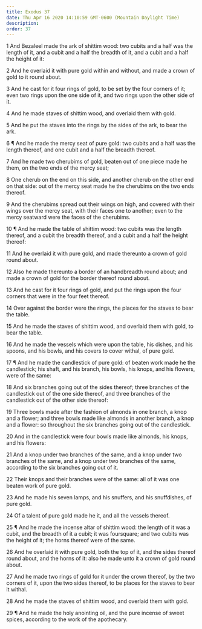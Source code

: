 ```yaml
---
title: Exodus 37
date: Thu Apr 16 2020 14:10:59 GMT-0600 (Mountain Daylight Time)
description: 
order: 37
---
```


<p>
  1 And Bezaleel made the ark of shittim wood: two cubits and a half was the
  length of it, and a cubit and a half the breadth of it, and a cubit and a half
  the height of it:
</p>
<p>
  2 And he overlaid it with pure gold within and without, and made a crown of
  gold to it round about.
</p>
<p>
  3 And he cast for it four rings of gold, to be set by the four corners of it;
  even two rings upon the one side of it, and two rings upon the other side of
  it.
</p>
<p>4 And he made staves of shittim wood, and overlaid them with gold.</p>
<p>
  5 And he put the staves into the rings by the sides of the ark, to bear the
  ark.
</p>
<p>
  6 &#xB6; And he made the mercy seat of pure gold: two cubits and a half was
  the length thereof, and one cubit and a half the breadth thereof.
</p>
<p>
  7 And he made two cherubims of gold, beaten out of one piece made he them, on
  the two ends of the mercy seat;
</p>
<p>
  8 One cherub on the end on this side, and another cherub on the other end on
  that side: out of the mercy seat made he the cherubims on the two ends
  thereof.
</p>
<p>
  9 And the cherubims spread out their wings on high, and covered with their
  wings over the mercy seat, with their faces one to another; even to the mercy
  seatward were the faces of the cherubims.
</p>
<p>
  10 &#xB6; And he made the table of shittim wood: two cubits was the length
  thereof, and a cubit the breadth thereof, and a cubit and a half the height
  thereof:
</p>
<p>
  11 And he overlaid it with pure gold, and made thereunto a crown of gold round
  about.
</p>
<p>
  12 Also he made thereunto a border of an handbreadth round about; and made a
  crown of gold for the border thereof round about.
</p>
<p>
  13 And he cast for it four rings of gold, and put the rings upon the four
  corners that were in the four feet thereof.
</p>
<p>
  14 Over against the border were the rings, the places for the staves to bear
  the table.
</p>
<p>
  15 And he made the staves of shittim wood, and overlaid them with gold, to
  bear the table.
</p>
<p>
  16 And he made the vessels which were upon the table, his dishes, and his
  spoons, and his bowls, and his covers to cover withal, of pure gold.
</p>
<p>
  17 &#xB6; And he made the candlestick of pure gold: of beaten work made he the
  candlestick; his shaft, and his branch, his bowls, his knops, and his flowers,
  were of the same:
</p>
<p>
  18 And six branches going out of the sides thereof; three branches of the
  candlestick out of the one side thereof, and three branches of the candlestick
  out of the other side thereof:
</p>
<p>
  19 Three bowls made after the fashion of almonds in one branch, a knop and a
  flower; and three bowls made like almonds in another branch, a knop and a
  flower: so throughout the six branches going out of the candlestick.
</p>
<p>
  20 And in the candlestick were four bowls made like almonds, his knops, and
  his flowers:
</p>
<p>
  21 And a knop under two branches of the same, and a knop under two branches of
  the same, and a knop under two branches of the same, according to the six
  branches going out of it.
</p>
<p>
  22 Their knops and their branches were of the same: all of it was one beaten
  work of pure gold.
</p>
<p>
  23 And he made his seven lamps, and his snuffers, and his snuffdishes, of pure
  gold.
</p>
<p>24 Of a talent of pure gold made he it, and all the vessels thereof.</p>
<p>
  25 &#xB6; And he made the incense altar of shittim wood: the length of it was
  a cubit, and the breadth of it a cubit; it was foursquare; and two cubits was
  the height of it; the horns thereof were of the same.
</p>
<p>
  26 And he overlaid it with pure gold, both the top of it, and the sides
  thereof round about, and the horns of it: also he made unto it a crown of gold
  round about.
</p>
<p>
  27 And he made two rings of gold for it under the crown thereof, by the two
  corners of it, upon the two sides thereof, to be places for the staves to bear
  it withal.
</p>
<p>28 And he made the staves of shittim wood, and overlaid them with gold.</p>
<p>
  29 &#xB6; And he made the holy anointing oil, and the pure incense of sweet
  spices, according to the work of the apothecary.
</p>
